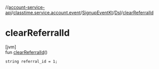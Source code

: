 //[account-service-api](../../../../index.md)/[classtime.service.account.event](../../index.md)/[SignupEventKt](../index.md)/[Dsl](index.md)/[clearReferralId](clear-referral-id.md)

# clearReferralId

[jvm]\
fun [clearReferralId](clear-referral-id.md)()

<code>string referral_id = 1;</code>
